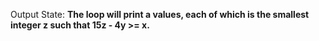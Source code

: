 Output State: **The loop will print a values, each of which is the smallest integer z such that 15z - 4y >= x.**